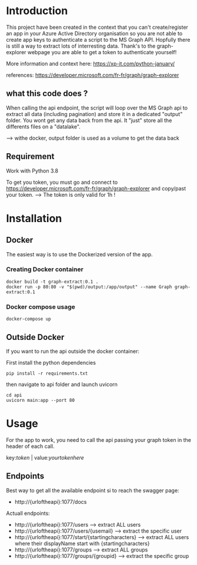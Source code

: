 # Introduction 

This project have been created in the context that you can't create/register an app in your Azure Active Directory organisation so you are not able to create app keys to authenticate a script to the MS Graph API. Hopfully there is still a way to extract lots of interresting data. Thank's to the graph-explorer webpage you are able to get a token to authenticate yourself!

More information and context here: https://xp-it.com/python-january/

references: https://developer.microsoft.com/fr-fr/graph/graph-explorer

## what this code does ?

When calling the api endpoint, the script will loop over the MS Graph api to extract all data (including pagination) and store it in a dedicated "output" folder. You wont get any data back from the api. It "just" store all the differents files on a "datalake".

--> withe docker, output folder is used as a volume to get the data back

## Requirement

Work with Python 3.8

To get you token, you must go and connect to https://developer.microsoft.com/fr-fr/graph/graph-explorer and copy/past your token. --> The token is only valid for 1h !

# Installation

## Docker

The easiest way is to use the Dockerized version of the app.

### Creating Docker container

    docker build -t graph-extract:0.1 .
    docker run -p 80:80 -v "$(pwd)/output:/app/output" --name Graph graph-extract:0.1

### Docker compose usage

    docker-compose up

## Outside Docker

If you want to run the api outside the docker container:

First install the python dependencies
    
    pip install -r requirements.txt

then navigate to api folder and launch uvicorn

    cd api
    uvicorn main:app --port 80

# Usage

For the app to work, you need to call the api passing your graph token in the header of each call.

key:*token*     |   value:*yourtokenhere*

## Endpoints

Best way to get all the available endpoint si to reach the swagger page:

* http://{urloftheapi}:1077/docs

Actuall endpoints:

* http://{urloftheapi}:1077/users --> extract ALL users
* http://{urloftheapi}:1077/users/{usemail} --> extract the specific user
* http://{urloftheapi}:1077/start/{startingcharacters} --> extract ALL users where their displayName start with {startingcharacters}
* http://{urloftheapi}:1077/groups --> extract ALL groups
* http://{urloftheapi}:1077/groups/{groupid} --> extract the specific group

